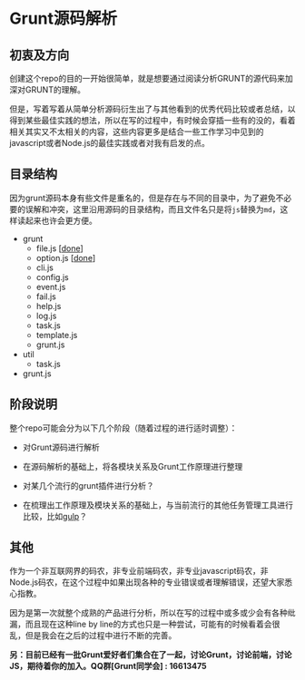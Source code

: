 # Grunt源码解析

## 初衷及方向

创建这个repo的目的一开始很简单，就是想要通过阅读分析GRUNT的源代码来加深对GRUNT的理解。

但是，写着写着从简单分析源码衍生出了与其他看到的优秀代码比较或者总结，以得到某些最佳实践的想法，所以在写的过程中，有时候会穿插一些有的没的，看着相关其实又不太相关的内容，这些内容更多是结合一些工作学习中见到的javascript或者Node.js的最佳实践或者对我有启发的点。

## 目录结构

因为grunt源码本身有些文件是重名的，但是存在与不同的目录中，为了避免不必要的误解和冲突，这里沿用源码的目录结构，而且文件名只是将`js`替换为`md`，这样读起来也许会更方便。

* grunt
    *   file.js [[done](https://github.com/qivhou/deep-into-grunt/blob/master/grunt/file.md)]
    *   option.js [[done](https://github.com/qivhou/deep-into-grunt/blob/master/grunt/file.md)]
    *   cli.js
    *   config.js
    *   event.js
    *   fail.js
    *   help.js
    *   log.js 
    *   task.js
    *   template.js
    *   grunt.js
*   util
    *   task.js
*    grunt.js


## 阶段说明

整个repo可能会分为以下几个阶段（随着过程的进行适时调整）：

+ 对Grunt源码进行解析

+ 在源码解析的基础上，将各模块关系及Grunt工作原理进行整理

+ 对某几个流行的grunt插件进行分析？

+ 在梳理出工作原理及模块关系的基础上，与当前流行的其他任务管理工具进行比较，比如[gulp](http://gulpjs.com)？


## 其他

作为一个非互联网界的码农，非专业前端码农，非专业javascript码农，非Node.js码农，在这个过程中如果出现各种的专业错误或者理解错误，还望大家悉心指教。

因为是第一次就整个成熟的产品进行分析，所以在写的过程中或多或少会有各种纰漏，而且现在这种line by line的方式也只是一种尝试，可能有的时候看着会很乱，但是我会在之后的过程中进行不断的完善。

__另：目前已经有一批Grunt爱好者们集合在了一起，讨论Grunt，讨论前端，讨论JS，期待着你的加入。QQ群[Grunt同学会] : 16613475__

